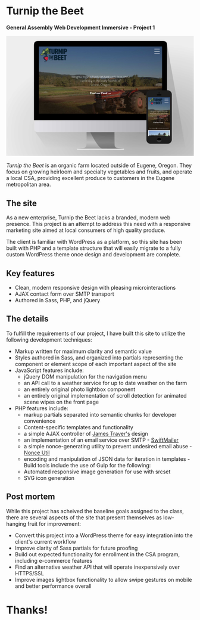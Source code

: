 # Turnip the Beet 

**General Assembly Web Development Immersive - Project 1**

![Turnip the Beet - screenshot](/screenshot.jpg)

*Turnip the Beet* is an organic farm located outside of Eugene, Oregon. They focus on growing heirloom and specialty vegetables and fruits, and operate a local CSA, providing excellent produce to customers in the Eugene metropolitan area.

## The site

As a new enterprise, Turnip the Beet lacks a branded, modern web presence. This project is an attempt to address this need with a responsive marketing site aimed at local consumers of high quality produce.

The client is familiar with WordPress as a platform, so this site has been built with PHP and a template structure that will easily migrate to a fully custom WordPress theme once design and development are complete.

## Key features

- Clean, modern responsive design with pleasing microinteractions
- AJAX contact form over SMTP transport
- Authored in Sass, PHP, and jQuery

## The details

To fulfill the requirements of our project, I have built this site to utilize the following development techniques:

- Markup written for maximum clarity and semantic value
- Styles authored in Sass, and organized into partials representing the component or element scope of each important aspect of the site
- JavaScript features include:
	- jQuery DOM manipulation for the navigation menu
	-	an API call to a weather service for up to date weather on the farm
	- an entirely original photo lightbox component
	- an entirely original implementation of scroll detection for animated scene wipes on the front page
- PHP features include:
	- markup partials separated into semantic chunks for developer convenience
	- Content-specific templates and functionality
	- a simple AJAX controller of [James Traver's](https://github.com/code-for-coffee/php_ajax_controller) design
	- an implementation of an email service over SMTP - [SwiftMailer](https://github.com/swiftmailer/swiftmailer)
	- a simple nonce-generating utility to prevent undesired email abuse - [Nonce Util](https://github.com/timostamm/NonceUtil-PHP)
	- encoding and manipulation of JSON data for iteration in templates
-Build tools include the use of Gulp for the following:
	- Automated responsive image generation for use with srcset
	- SVG icon generation

## Post mortem

While this project has acheived the baseline goals assigned to the class, there are several aspects of the site that present themselves as low-hanging fruit for improvement:

- Convert this project into a WordPress theme for easy integration into the client's current workflow
- Improve clarity of Sass partials for future proofing
- Build out expected functionality for enrollment in the CSA program, including e-commerce features
- Find an alternative weather API that will operate inexpensively over HTTPS/SSL
- Improve images lightbox functionality to allow swipe gestures on mobile and better performance overall

# Thanks!